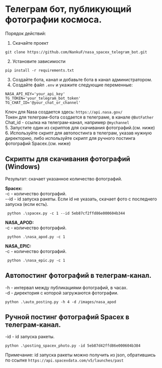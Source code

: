 # Телеграм бот, публикующий фотографии космоса.

Порядок действий:

1. Скачайте проект<br>
```commandline
git clone https://github.com/NankuF/nasa_spacex_telegram_bot.git
```
2. Установите зависимости<br> 
```commandline
pip install -r requirements.txt
```
3. Создайте бота, канал и добавьте бота в канал администратором.<br>
4. Создайте файл `.env` и укажите следующие переменные:<br>
```commandline
NASA_API_KEY='your_api_key'
TG_TOKEN='your_telegram_bot_token'
TG_CHAT_ID='@your_chat_or_channel'
```
   Ключ для Nasa создается здесь: ``https://api.nasa.gov/`` <br>
   Токен для телеграм-бота создается в телеграме, в канале ``@BotFather``<br>
   Chat_id - ссылка на телеграм-канал, например ``@mychannel``<br>
5. Запустите один из скриптов для скачивания фотографий.(см. ниже)<br>
6. Используйте скрипт для автопостинга в телеграм, указав нужную директорию, либо используйте скрипт для ручного
   постинга фотографий Spacex.(см. ниже)<br>

## Скрипты для скачивания фотографий (Windows)

Результат: скачает указанное количество фотографий.<br>

<b>Spacex:</b><br>
-с - количество фотографий.<br>
--id - id запуска ракеты. Если id не указать, скачает фото с последнего запуска (если есть).<br>

```commandline
 python .\spacex.py -c 1 --id 5eb87cf2ffd86e000604b344
```

<b>NASA_APOD:</b><br>
-с - количество фотографий.<br>

```commandline
 python .\nasa_apod.py -c 1 
```

<b>NASA_EPIC:</b><br>
-с - количество фотографий.<br>

```commandline
 python .\nasa_epic.py -c 1 
```

## Автопостинг фотографий в телеграм-канал.

-h - интервал между публикациями фотографий, в часах.<br>
-d - директория с которой загружаются фотографии.<br>

```commandline
python .\auto_posting.py -h 4 -d /images/nasa_apod 
```

## Ручной постинг фотографий Spacex в телеграм-канал.

-id - id запуска ракеты.<br>

```commandline
python .\posting_spacex_photo.py -id 5eb87d42ffd86e000604b384 
```

Примечание: id запуска ракеты можно получить из json, обратившись по ссылке
`https://api.spacexdata.com/v5/launches/past`